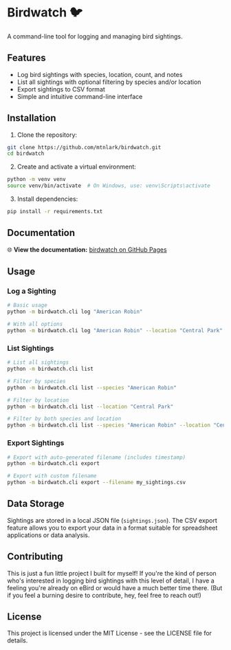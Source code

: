 # Birdwatch 🐦

A command-line tool for logging and managing bird sightings.

## Features

- Log bird sightings with species, location, count, and notes
- List all sightings with optional filtering by species and/or location
- Export sightings to CSV format
- Simple and intuitive command-line interface

## Installation

1. Clone the repository:
```bash
git clone https://github.com/mtnlark/birdwatch.git
cd birdwatch
```

2. Create and activate a virtual environment:
```bash
python -m venv venv
source venv/bin/activate  # On Windows, use: venv\Scripts\activate
```

3. Install dependencies:
```bash
pip install -r requirements.txt
```

## Documentation

🌐 **View the documentation:** [birdwatch on GitHub Pages](https://levcraig.com/birdwatch)

## Usage

### Log a Sighting

```bash
# Basic usage
python -m birdwatch.cli log "American Robin"

# With all options
python -m birdwatch.cli log "American Robin" --location "Central Park" --count 2 --notes "Singing in tree"
```

### List Sightings

```bash
# List all sightings
python -m birdwatch.cli list

# Filter by species
python -m birdwatch.cli list --species "American Robin"

# Filter by location
python -m birdwatch.cli list --location "Central Park"

# Filter by both species and location
python -m birdwatch.cli list --species "American Robin" --location "Central Park"
```

### Export Sightings

```bash
# Export with auto-generated filename (includes timestamp)
python -m birdwatch.cli export

# Export with custom filename
python -m birdwatch.cli export --filename my_sightings.csv
```

## Data Storage

Sightings are stored in a local JSON file (`sightings.json`). The CSV export feature allows you to export your data in a format suitable for spreadsheet applications or data analysis.

## Contributing

This is just a fun little project I built for myself! If you're the kind of person who's interested in logging bird sightings with this level of detail, I have a feeling you're already on eBird or would have a much better time there. (But if you feel a burning desire to contribute, hey, feel free to reach out!)

## License

This project is licensed under the MIT License - see the LICENSE file for details.
